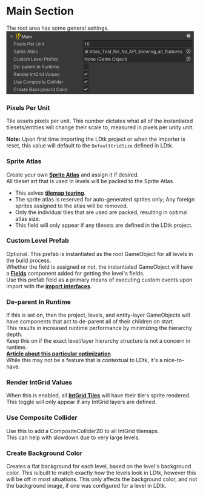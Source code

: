 # Main Section

The root area has some general settings.  
![Root Section](../../images/img_Unity_Root.png)

### Pixels Per Unit
Tile assets pixels per unit.
This number dictates what all of the instantiated tilesets/entities will change their scale to, measured in pixels per unity unit.

**Note:** Upon first time importing the LDtk project or when the importer is reset, this value will default to the `DefaultGridSize` defined in LDtk.

### Sprite Atlas
Create your own [**Sprite Atlas**](https://docs.unity3d.com/Manual/class-SpriteAtlas.html) and assign it if desired.  
All tileset art that is used in levels will be packed to the Sprite Atlas.

- This solves [**tilemap tearing**](../Topics/topic_TilemapTearing.md). 
- The sprite atlas is reserved for auto-generated sprites only; Any foreign sprites assigned to the atlas will be removed.
- Only the individual tiles that are used are packed, resulting in optimal atlas size.
- This field will only appear if any tilesets are defined in the LDtk project.

### Custom Level Prefab
Optional. This prefab is instantiated as the root GameObject for all levels in the build process.  
Whether the field is assigned or not, the instantiated GameObject will have a [**Fields**](../Topics/topic_Fields.md) component added for getting the level's fields.  
Use this prefab field as a primary means of executing custom events upon import with the [**import interfaces**](../Topics/topic_CustomImporting.md).

### De-parent In Runtime
If this is set on, then the project, levels, and entity-layer GameObjects will have components that act to de-parent all of their children on start.  
This results in increased runtime performance by minimizing the hierarchy depth.  
Keep this on if the exact level/layer hierarchy structure is not a concern in runtime.  
[**Article about this particular optimization**](https://blogs.unity3d.com/2017/06/29/best-practices-from-the-spotlight-team-optimizing-the-hierarchy/)  
While this may not be a feature that is contextual to LDtk, it's a nice-to-have.  

### Render IntGrid Values
When this is enabled, all [**IntGrid Tiles**](../Topics/topic_IntGridTile.md) will have their tile's sprite rendered.
This toggle will only appear if any IntGrid layers are defined.

### Use Composite Collider
Use this to add a CompositeCollider2D to all IntGrid tilemaps.   
This can help with slowdown due to very large levels.  

### Create Background Color
Creates a flat background for each level, based on the level's background color.
This is built to match exactly how the levels look in LDtk, however this will be off in most situations.
This only affects the background color, and not the background image, if one was configured for a level in LDtk.
